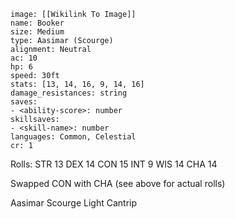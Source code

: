 ```statblock 
image: [[Wikilink To Image]] 
name: Booker
size: Medium
type: Aasimar (Scourge)  
alignment: Neutral
ac: 10
hp: 6
speed: 30ft 
stats: [13, 14, 16, 9, 14, 16] 
damage_resistances: string
saves: 
- <ability-score>: number 
skillsaves: 
- <skill-name>: number  
languages: Common, Celestial
cr: 1
```


Rolls:
STR 13
DEX 14
CON 15
INT 9
WIS 14
CHA 14

Swapped CON with CHA (see above for actual rolls)

Aasimar Scourge
Light Cantrip